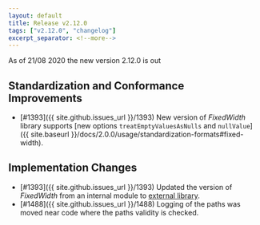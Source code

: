 ```yaml
---
layout: default
title: Release v2.12.0
tags: ["v2.12.0", "changelog"]
excerpt_separator: <!--more-->
---
```


As of 21/08 2020 the new version 2.12.0 is out
<!--more-->

## Standardization and Conformance Improvements

- [#1393]({{ site.github.issues_url }}/1393) New version of _FixedWidth_ library supports [new options `treatEmptyValuesAsNulls` and `nullValue`]({{ site.baseurl }}/docs/2.0.0/usage/standardization-formats#fixed-width).

## Implementation Changes 

- [#1393]({{ site.github.issues_url }}/1393) Updated the version of _FixedWidth_ from an internal module to [external library](https://github.com/AbsaOSS/fixed-width).
- [#1488]({{ site.github.issues_url }}/1488) Logging of the paths was moved near code where the paths validity is checked.
